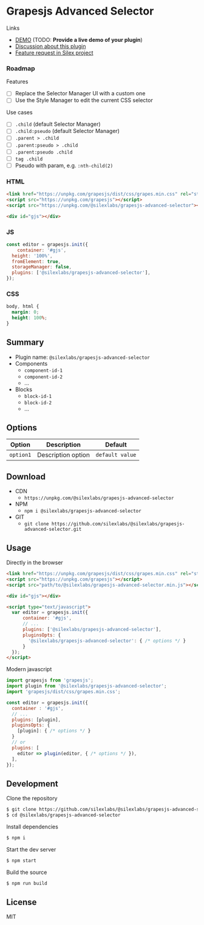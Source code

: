 # Grapesjs Advanced Selector

Links

* [DEMO](##) (TODO: **Provide a live demo of your plugin**)
* [Discussion about this plugin](https://github.com/GrapesJS/grapesjs/discussions/5262)
* [Feature request in Silex project](https://github.com/silexlabs/Silex/issues/1496)

### Roadmap

Features

* [ ] Replace the Selector Manager UI with a custom one
* [ ] Use the Style Manager to edit the current CSS selector

Use cases

* [ ] `.child` (default Selector Manager)
* [ ] `.child:pseudo` (default Selector Manager)
* [ ] `.parent > .child`
* [ ] `.parent:pseudo > .child`
* [ ] `.parent:pseudo .child`
* [ ] `tag .child`
* [ ] Pseudo with param, e.g. `:nth-child(2)`

### HTML
```html
<link href="https://unpkg.com/grapesjs/dist/css/grapes.min.css" rel="stylesheet">
<script src="https://unpkg.com/grapesjs"></script>
<script src="https://unpkg.com/@silexlabs/grapesjs-advanced-selector"></script>

<div id="gjs"></div>
```

### JS
```js
const editor = grapesjs.init({
	container: '#gjs',
  height: '100%',
  fromElement: true,
  storageManager: false,
  plugins: ['@silexlabs/grapesjs-advanced-selector'],
});
```

### CSS
```css
body, html {
  margin: 0;
  height: 100%;
}
```


## Summary

* Plugin name: `@silexlabs/grapesjs-advanced-selector`
* Components
    * `component-id-1`
    * `component-id-2`
    * ...
* Blocks
    * `block-id-1`
    * `block-id-2`
    * ...



## Options

| Option | Description | Default |
|-|-|-
| `option1` | Description option | `default value` |



## Download

* CDN
  * `https://unpkg.com/@silexlabs/grapesjs-advanced-selector`
* NPM
  * `npm i @silexlabs/grapesjs-advanced-selector`
* GIT
  * `git clone https://github.com/silexlabs/@silexlabs/grapesjs-advanced-selector.git`



## Usage

Directly in the browser
```html
<link href="https://unpkg.com/grapesjs/dist/css/grapes.min.css" rel="stylesheet"/>
<script src="https://unpkg.com/grapesjs"></script>
<script src="path/to/@silexlabs/grapesjs-advanced-selector.min.js"></script>

<div id="gjs"></div>

<script type="text/javascript">
  var editor = grapesjs.init({
      container: '#gjs',
      // ...
      plugins: ['@silexlabs/grapesjs-advanced-selector'],
      pluginsOpts: {
        '@silexlabs/grapesjs-advanced-selector': { /* options */ }
      }
  });
</script>
```

Modern javascript
```js
import grapesjs from 'grapesjs';
import plugin from '@silexlabs/grapesjs-advanced-selector';
import 'grapesjs/dist/css/grapes.min.css';

const editor = grapesjs.init({
  container : '#gjs',
  // ...
  plugins: [plugin],
  pluginsOpts: {
    [plugin]: { /* options */ }
  }
  // or
  plugins: [
    editor => plugin(editor, { /* options */ }),
  ],
});
```



## Development

Clone the repository

```sh
$ git clone https://github.com/silexlabs/@silexlabs/grapesjs-advanced-selector.git
$ cd @silexlabs/grapesjs-advanced-selector
```

Install dependencies

```sh
$ npm i
```

Start the dev server

```sh
$ npm start
```

Build the source

```sh
$ npm run build
```



## License

MIT

